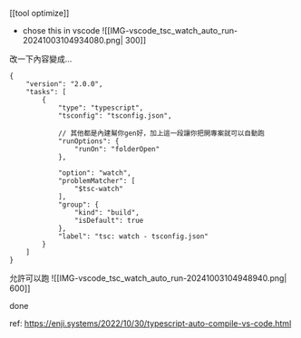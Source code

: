 [[tool optimize]]


- chose this in vscode
![[IMG-vscode_tsc_watch_auto_run-20241003104934080.png| 300]]


改一下內容變成...
```
{
	"version": "2.0.0",
	"tasks": [
		{
			"type": "typescript",
			"tsconfig": "tsconfig.json",
			
		    // 其他都是內建幫你gen好，加上這一段讓你把開專案就可以自動跑	
			"runOptions": {
				"runOn": "folderOpen"
			},
		
			"option": "watch",
			"problemMatcher": [
				"$tsc-watch"
			],
			"group": {
				"kind": "build",
				"isDefault": true
			},
			"label": "tsc: watch - tsconfig.json"
		}
	]
}
```



允許可以跑
![[IMG-vscode_tsc_watch_auto_run-20241003104948940.png| 600]]


done


ref: https://enji.systems/2022/10/30/typescript-auto-compile-vs-code.html